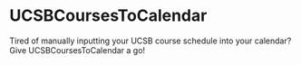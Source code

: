 # UCSBCoursesToCalendar
Tired of manually inputting your UCSB course schedule into your calendar? Give UCSBCoursesToCalendar a go!
